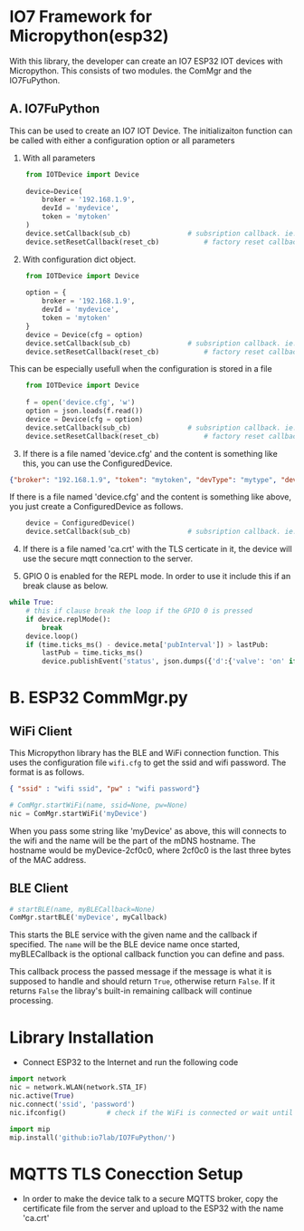 # IO7 Framework for Micropython(esp32)

With this library, the developer can create an IO7 ESP32 IOT devices with Micropython.
This consists of two modules. the ComMgr and the IO7FuPython.

## A. IO7FuPython

This can be used to create an IO7 IOT Device. The initializaiton function can be called with either a configuration option or all parameters
1. With all parameters
```python
    from IOTDevice import Device
    
    device=Device(
        broker = '192.168.1.9',
        devId = 'mydevice',
        token = 'mytoken'
    )
    device.setCallback(sub_cb)				# subsription callback. ie. command handler
    device.setResetCallback(reset_cb)			# factory reset callback. it clears 'device.cfg' file.
```
2. With configuration dict object.
```python
    from IOTDevice import Device
    
    option = {
        broker = '192.168.1.9',
        devId = 'mydevice',
        token = 'mytoken'
    }
    device = Device(cfg = option)
    device.setCallback(sub_cb)				# subsription callback. ie. command handler
    device.setResetCallback(reset_cb)			# factory reset callback. it clears 'device.cfg' file.
```
This can be especially usefull when the configuration is stored in a file
```python
    from IOTDevice import Device
    
    f = open('device.cfg', 'w')
    option = json.loads(f.read())
    device = Device(cfg = option)
    device.setCallback(sub_cb)				# subsription callback. ie. command handler
    device.setResetCallback(reset_cb)			# factory reset callback. it clears 'device.cfg' file.
```
3. If there is a file named 'device.cfg' and the content is something like this, you can use the ConfiguredDevice.
```json
{"broker": "192.168.1.9", "token": "mytoken", "devType": "mytype", "devId": "myid"}
```
If there is a file named 'device.cfg' and the content is something like above, you just create a ConfiguredDevice as follows.
```python
    device = ConfiguredDevice()
    device.setCallback(sub_cb)				# subsription callback. ie. command handler
```
4. If there is a file named 'ca.crt' with the TLS certicate in it, the device will use the secure mqtt connection to the server.

5. GPIO 0 is enabled for the REPL mode. In order to use it include this if an break clause as below.

```python
while True:
    # this if clause break the loop if the GPIO 0 is pressed
    if device.replMode():
        break
    device.loop()
    if (time.ticks_ms() - device.meta['pubInterval']) > lastPub:
        lastPub = time.ticks_ms()
        device.publishEvent('status', json.dumps({'d':{'valve': 'on' if led.value() else 'off'}}))
```

# B. ESP32 CommMgr.py
## WiFi Client
This Micropython library has the BLE and WiFi connection function. This uses the configuration file `wifi.cfg` to get the ssid and wifi password. The format is as follows.
```json
{ "ssid" : "wifi ssid", "pw" : "wifi password"}
```

```python
# ComMgr.startWiFi(name, ssid=None, pw=None)
nic = ComMgr.startWiFi('myDevice')                  
```
When you pass some string like 'myDevice' as above, this will connects to the wifi and the name will be the part of the mDNS hostname. The hostname would be myDevice-2cf0c0, where 2cf0c0 is the last three bytes of the MAC address.



## BLE Client

```python
# startBLE(name, myBLECallback=None)
ComMgr.startBLE('myDevice', myCallback)
```

This starts the BLE service with the given name and the callback if specified. The `name` will be the BLE device name once started, myBLECallback is the optional callback function you can define and pass. 

This callback process the passed message if the message is what it is supposed to handle and should return `True`, otherwise return `False`. If it returns `False` the libray's built-in remaining callback will continue processing.

# Library Installation
* Connect ESP32 to the Internet and run the following code
```python
import network
nic = network.WLAN(network.STA_IF)
nic.active(True)
nic.connect('ssid', 'password')
nic.ifconfig()          # check if the WiFi is connected or wait until connected

import mip
mip.install('github:io7lab/IO7FuPython/')
```

# MQTTS TLS Conecction Setup
* In order to make the device talk to a secure MQTTS broker, copy the certificate file from the server and upload to the ESP32 with the name 'ca.crt'
